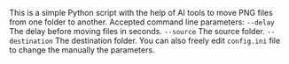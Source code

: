 This is a simple Python script with the help of AI tools to move PNG files from one folder to another.
Accepted command line parameters:
    `--delay`       The delay before moving files in seconds.
    `--source`      The source folder.
    `--destination` The destination folder.
You can also freely edit `config.ini` file to change the manually the parameters.
